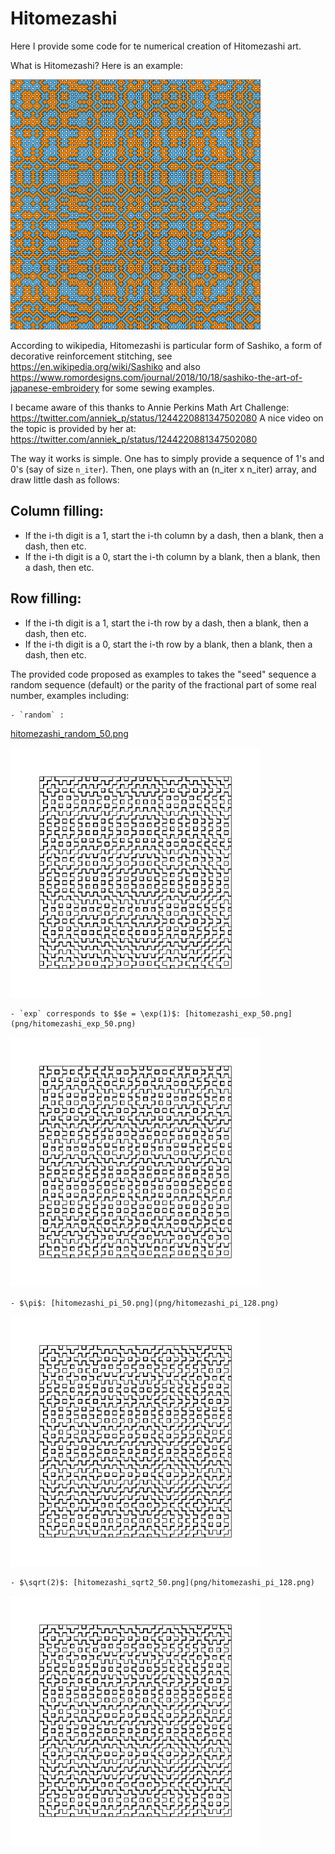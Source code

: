 # Hitomezashi

Here I provide some code for te numerical creation of Hitomezashi art.

What is Hitomezashi? Here is an example:

<img src="my_art/hitomezashi_exp_128_blue_orange.png" width="400" height="400">

According to wikipedia, Hitomezashi is particular form of Sashiko, a form of decorative reinforcement stitching,
see https://en.wikipedia.org/wiki/Sashiko and also 
https://www.romordesigns.com/journal/2018/10/18/sashiko-the-art-of-japanese-embroidery for some sewing examples.

I became aware of this thanks to Annie Perkins Math Art Challenge:
https://twitter.com/anniek_p/status/1244220881347502080
A nice video on the topic is provided by her at:
https://twitter.com/anniek_p/status/1244220881347502080


The way it works is simple. One has to simply provide a sequence of 1's and 0's (say of size `n_iter`).
Then, one plays with an (n_iter x n_iter) array, and draw little dash as follows:

## Column filling:
- If the i-th digit is a 1, start the i-th column by a dash, then a blank, then a dash, then etc. 
- If the i-th digit is a 0, start the i-th column by a blank, then a blank, then a dash, then etc. 

## Row filling:
- If the i-th digit is a 1, start the i-th row by a dash, then a blank, then a dash, then etc. 
- If the i-th digit is a 0, start the i-th row by a blank, then a blank, then a dash, then etc. 


The provided code proposed as examples to takes the "seed" sequence a random sequence (default) or the parity of the fractional part of some real number, examples including:

    - `random` : 
[hitomezashi_random_50.png](png/hitomezashi_random_128.png)

<img src="png/hitomezashi_random_50.png" width="400" height="400">

    - `exp` corresponds to $$e = \exp(1)$: [hitomezashi_exp_50.png](png/hitomezashi_exp_50.png)

<img src="png/hitomezashi_exp_50.png" width="400" height="400">

    - $\pi$: [hitomezashi_pi_50.png](png/hitomezashi_pi_128.png)

<img src="png/hitomezashi_sqrt2_50.png" width="400" height="400">

    - $\sqrt(2)$: [hitomezashi_sqrt2_50.png](png/hitomezashi_pi_128.png)

<img src="png/hitomezashi_sqrt2_50.png" width="400" height="400">

